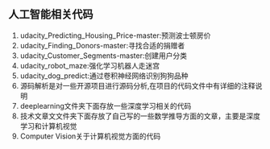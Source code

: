 ## 人工智能相关代码
   1. udacity_Predicting_Housing_Price-master:预测波士顿房价
   2. udacity_Finding_Donors-master:寻找合适的捐赠者
   3. udacity_Customer_Segments-master:创建用户分类
   4. udacity_robot_maze:强化学习机器人走迷宫
   5. udacity_dog_predict:通过卷积神经网络识别狗狗品种
   6. 源码解析是对一些开源项目进行源码分析,在项目的代码文件中有详细的注释说明
   7. deeplearning文件夹下面存放一些深度学习相关的代码
   8. 技术文章文文件夹下面存放了自己写的一些数学推导方面的文章，主要是深度学习和计算机视觉
   9. Computer Vision关于计算机视觉方面的代码
